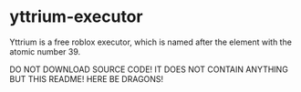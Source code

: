 # yttrium-executor
Yttrium is a free roblox executor, which is named after the element with the atomic number 39.

DO NOT DOWNLOAD SOURCE CODE! IT DOES NOT CONTAIN ANYTHING BUT THIS README! HERE BE DRAGONS!
